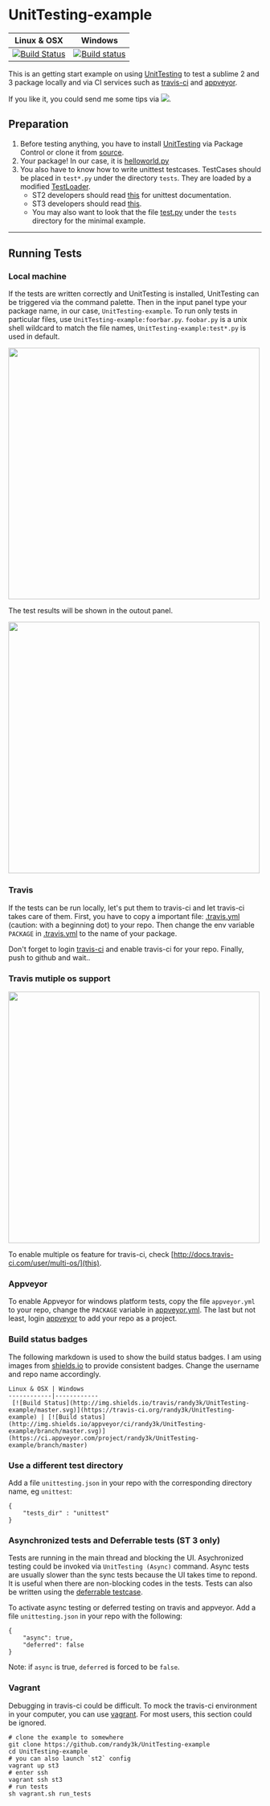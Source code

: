 UnitTesting-example
===================
Linux & OSX | Windows
------------|------------
 [![Build Status](http://img.shields.io/travis/randy3k/UnitTesting-example/master.svg)](https://travis-ci.org/randy3k/UnitTesting-example) | [![Build status](http://img.shields.io/appveyor/ci/randy3k/UnitTesting-example/branch/master.svg)](https://ci.appveyor.com/project/randy3k/UnitTesting-example/branch/master)

This is an getting start example on using [UnitTesting](https://github.com/randy3k/UnitTesting) to test a sublime 2 and 3 package locally and via CI services such as [travis-ci](https://travis-ci.org) and [appveyor](http://www.appveyor.com).

If you like it, you could send me some tips via [![](http://img.shields.io/gittip/randy3k.svg)](https://www.gittip.com/randy3k).

Preparation
---
1. Before testing anything, you have to install [UnitTesting](https://github.com/randy3k/UnitTesting) via Package Control or clone it from [source](https://github.com/randy3k/UnitTesting).
2. Your package! In our case, it is [helloworld.py](https://github.com/randy3k/UnitTesting-example/blob/master/helloworld.py)
3. You also have to know how to write unittest testcases. TestCases should be placed in `test*.py` under the directory `tests`. They are loaded by a modified [TestLoader](https://github.com/randy3k/UnitTesting/blob/master/loader.py).
    - ST2 developers should read [this](http://docs.python.org/2.6/library/unittest.html) for unittest documentation.
    - ST3 developers should read [this](http://docs.python.org/3.3/library/unittest.html). 
    - You may also want to look that the file [test.py](https://github.com/randy3k/UnitTesting-example/blob/master/tests/test.py) under the `tests` directory for the minimal example.

------------

Running Tests
----

### Local machine

If the tests are written correctly and UnitTesting is installed, UnitTesting can be triggered via the command palette. Then in the input panel type your package name, in our case, `UnitTesting-example`. To run only tests in particular files, use `UnitTesting-example:foorbar.py`. `foobar.py` is a unix shell wildcard to match the file names, `UnitTesting-example:test*.py` is used in default.

<img src='https://raw.github.com/randy3k/UnitTesting-example/fig/cp.png' width='500'></img>

The test results will be shown in the outout panel.

<img src='https://raw.github.com/randy3k/UnitTesting-example/fig/op.png' width='500'></img>

### Travis

If the tests can be run locally, let's put them to travis-ci and let travis-ci takes care of them. First, you have to copy a important file: [.travis.yml](https://github.com/randy3k/UnitTesting-example/blob/master/.travis.yml) (caution: with a beginning dot) to your repo. Then change the env variable `PACKAGE` in [.travis.yml](https://github.com/randy3k/UnitTesting-example/blob/master/.travis.yml) to the name of your package.

Don't forget to login [travis-ci](https://travis-ci.org) and enable travis-ci for your repo. 
Finally, push to github and wait..


### Travis mutiple os support

<img src='https://raw.github.com/randy3k/UnitTesting-example/fig/mos.png' width='500'></img>

To enable multiple os feature for travis-ci, check [http://docs.travis-ci.com/user/multi-os/](this).

### Appveyor

To enable Appveyor for windows platform tests, copy the file `appveyor.yml` to your repo, change the `PACKAGE` variable in [appveyor.yml](https://github.com/randy3k/UnitTesting-example/blob/master/appveyor.yml). The last but not least, login [appveyor](http://www.appveyor.com) to add your repo as a project.


### Build status badges
The following markdown is used to show the build status badges. I am using images from [shields.io](http:/shields.io) to provide consistent badges. Change the username and repo name accordingly.
```
Linux & OSX | Windows
------------|------------
 [![Build Status](http://img.shields.io/travis/randy3k/UnitTesting-example/master.svg)](https://travis-ci.org/randy3k/UnitTesting-example) | [![Build status](http://img.shields.io/appveyor/ci/randy3k/UnitTesting-example/branch/master.svg)](https://ci.appveyor.com/project/randy3k/UnitTesting-example/branch/master)
```

### Use a different test directory

Add a file `unittesting.json` in your repo with the corresponding directory name, eg `unittest`:

```
{
    "tests_dir" : "unittest"
}
```

### Asynchronized tests and Deferrable tests (ST 3 only)

Tests are running in the main thread and blocking the UI. Asychronized testing could be invoked via `UnitTesting (Async)` command. Async tests are usually slower than the sync tests because the UI takes time to repond. It is useful when there are non-blocking codes in the tests. Tests can also be written using the [deferrable testcase](https://bitbucket.org/klorenz/sublimepluginunittestharness).

To activate async testing or deferred testing on travis and appveyor. Add a file `unittesting.json` in your repo with the following:

```
{
    "async": true,
    "deferred": false
}
```

Note: if `async` is true, `deferred` is forced to be `false`.


### Vagrant

Debugging in travis-ci could be difficult. To mock the travis-ci environment in your computer, you can use [vagrant](http://www.vagrantup.com). For most users, this section could be ignored.


```
# clone the example to somewhere
git clone https://github.com/randy3k/UnitTesting-example
cd UnitTesting-example
# you can also launch `st2` config
vagrant up st3
# enter ssh
vagrant ssh st3
# run tests
sh vagrant.sh run_tests
```
